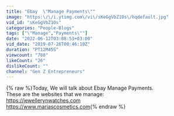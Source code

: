 ```yaml
---
title: "Ebay  \"Manage Payments\""
image: "https:\/\/i.ytimg.com\/vi\/sKeGgVbZ1Os\/hqdefault.jpg"
vid_id: "sKeGgVbZ1Os"
categories: "People-Blogs"
tags: ["\"Manage","Payments\""]
date: "2022-06-12T03:08:53+03:00"
vid_date: "2019-07-26T00:46:10Z"
duration: "PT12M45S"
viewcount: "780"
likeCount: "26"
dislikeCount: ""
channel: "Gen Z Entrepreneurs"
---
```

{% raw %}Today, We will talk about Ebay Manage Payments.<br />  These are the websites that we manage:<br />  <a rel="nofollow" target="blank" href="https://jewellerynwatches.com">https://jewellerynwatches.com</a><br /><a rel="nofollow" target="blank" href="https://www.mariascosmetics.com">https://www.mariascosmetics.com</a>{% endraw %}
